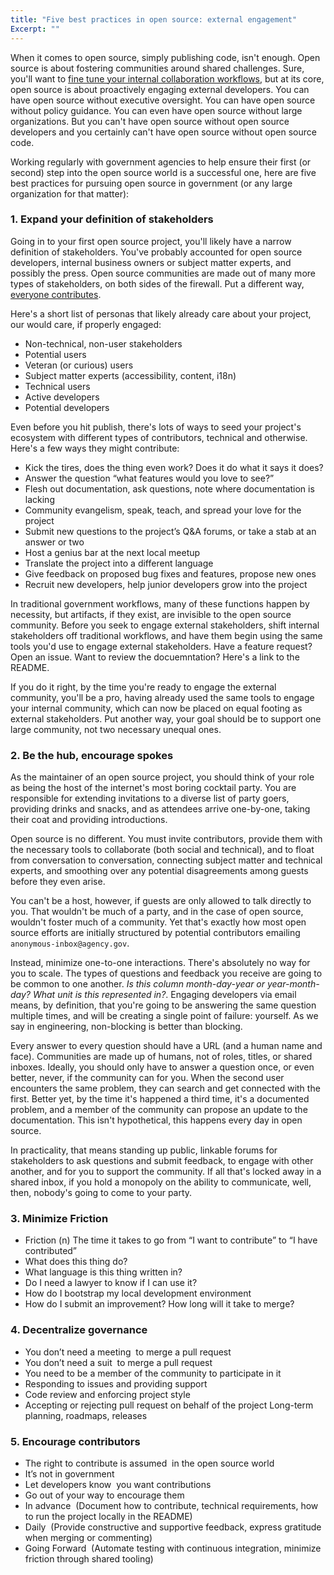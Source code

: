 ```yaml
---
title: "Five best practices in open source: external engagement"
Excerpt: ""
---
```


When it comes to open source, simply publishing code, isn't enough. Open source is about fostering communities around shared challenges. Sure, you'll want to [fine tune your internal collaboration workflows](http://ben.balter.com/2015/03/08/open-source-best-practices-internal-collaboration/), but at its core, open source is about proactively engaging external developers. You can have open source without executive oversight. You can have open source without policy guidance. You can even have open source without large organizations. But you can't have open source without open source developers and you certainly can't have open source without open source code.

Working regularly with government agencies to help ensure their first (or second) step into the open source world is a successful one, here are five best practices for pursuing open source in government (or any large organization for that matter):

### 1. Expand your definition of stakeholders

Going in to your first open source project, you'll likely have a narrow definition of stakeholders. You've probably accounted for open source developers, internal business owners or subject matter experts, and possibly the press. Open source communities are made out of many more types of stakeholders, on both sides of the firewall. Put a different way, [everyone contributes](http://ben.balter.com/2013/08/11/everyone-contributes/).

Here's a short list of personas that likely already care about your project, our would care, if properly engaged:

* Non-technical, non-user stakeholders
* Potential users
* Veteran (or curious) users
* Subject matter experts (accessibility, content, i18n)
* Technical users
* Active developers
* Potential developers

Even before you hit publish, there's lots of ways to seed your project's ecosystem with different types of contributors, technical and otherwise. Here's a few ways they might contribute:

* Kick the tires, does the thing even work? Does it do what it says it does?
* Answer the question “what features would you love to see?”
* Flesh out documentation, ask questions, note where documentation is lacking
* Community evangelism, speak, teach, and spread your love for the project
* Submit new questions to the project’s Q&A forums, or take a stab at an answer or two
* Host a genius bar at the next local meetup
* Translate the project into a different language
* Give feedback on proposed bug fixes and features, propose new ones
* Recruit new developers, help junior developers grow into the project

In traditional government workflows, many of these functions happen by necessity, but artifacts, if they exist, are invisible to the open source community. Before you seek to engage external stakeholders, shift internal stakeholders off traditional workflows, and have them begin using the same tools you'd use to engage external stakeholders. Have a feature request? Open an issue. Want to review the docuemntation? Here's a link to the README.

If you do it right, by the time you're ready to engage the external community, you'll be a pro, having already used the same tools to engage your internal community, which can now be placed on equal footing as external stakeholders. Put another way, your goal should be to support one large community, not two necessary unequal ones.

### 2. Be the hub, encourage spokes

As the maintainer of an open source project, you should think of your role as being the host of the internet's most boring cocktail party. You are responsible for extending invitations to a diverse list of party goers, providing drinks and snacks, and as attendees arrive one-by-one, taking their coat and providing introductions.

Open source is no different. You must invite contributors, provide them with the necessary tools to collaborate (both social and technical), and to float from conversation to conversation, connecting subject matter and technical experts, and smoothing over any potential disagreements among guests before they even arise.

You can't be a host, however, if guests are only allowed to talk directly to you. That wouldn't be much of a party, and in the case of open source, wouldn't foster much of a community. Yet that's exactly how most open source efforts are initially structured by potential contributors emailing `anonymous-inbox@agency.gov`.

Instead, minimize one-to-one interactions. There's absolutely no way for you to scale. The types of questions and feedback you receive are going to be common to one another. *Is this column month-day-year or year-month-day?* *What unit is this represented in?*. Engaging developers via email means, by definition, that you're going to be answering the same question multiple times, and will be creating a single point of failure: yourself. As we say in engineering, non-blocking is better than blocking.

Every answer to every question should have a URL (and a human name and face). Communities are made up of humans, not of roles, titles, or shared inboxes. Ideally, you should only have to answer a question once, or even better, never, if the community can for you. When the second user encounters the same problem, they can search and get connected with the first. Better yet, by the time it's happened a third time, it's a documented problem, and a member of the community can propose an update to the documentation. This isn't hypothetical, this happens every day in open source.

In practicality, that means standing up public, linkable forums for stakeholders to ask questions and submit feedback, to engage with other another, and for you to support the community. If all that's locked away in a shared inbox, if you hold a monopoly on the ability to communicate, well, then, nobody's going to come to your party.

### 3. Minimize Friction

* Friction (n) The time it takes to go from “I want to contribute” to “I have contributed”
* What does this thing do?
* What language is this thing written in?
* Do I need a lawyer to know if I can use it?
* How do I bootstrap my local development environment
* How do I submit an improvement? How long will it take to merge?

### 4. Decentralize governance

* You don’t need a meeting  to merge a pull request
* You don’t need a suit  to merge a pull request
* You need to be a member of the community to participate in it
* Responding to issues and providing support
* Code review and enforcing project style
* Accepting or rejecting pull request on behalf of the project Long-term planning, roadmaps, releases

### 5. Encourage contributors

* The right to contribute is assumed  in the open source world
* It’s not in government
* Let developers know  you want contributions
* Go out of your way to encourage them
* In advance  (Document how to contribute, technical requirements, how to run the project locally in the README)
* Daily  (Provide constructive and supportive feedback, express gratitude when merging or commenting)
* Going Forward  (Automate testing with continuous integration, minimize friction through shared tooling)
